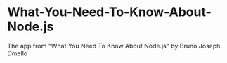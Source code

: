 # What-You-Need-To-Know-About-Node.js
The app from "What You Need To Know About Node.js" by Bruno Joseph Dmello
